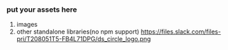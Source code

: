 ### put your assets here

1. images
2. other standalone libraries(no npm support)
https://files.slack.com/files-pri/T208051T5-FB4L71DPG/ds_circle_logo.png